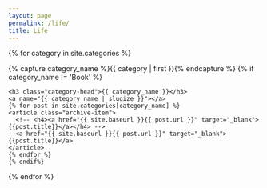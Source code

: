 ```yaml
---
layout: page
permalink: /life/
title: Life
---
```



<div id="archives">

{% for category in site.categories %}
  <div class="archive-group">
    {% capture category_name %}{{ category | first }}{% endcapture %}
    {% if category_name != 'Book' %}
    <div id="#{{ category_name | slugize }}"></div>
    <p></p>
    
    <h3 class="category-head">{{ category_name }}</h3>
    <a name="{{ category_name | slugize }}"></a>
    {% for post in site.categories[category_name] %}
    <article class="archive-item">
      <!-- <h4><a href="{{ site.baseurl }}{{ post.url }}" target="_blank">{{post.title}}</a></h4> -->
      <a href="{{ site.baseurl }}{{ post.url }}" target="_blank">{{post.title}}</a>
    </article>
    {% endfor %}
    {% endif%}
  </div>
{% endfor %}
</div>